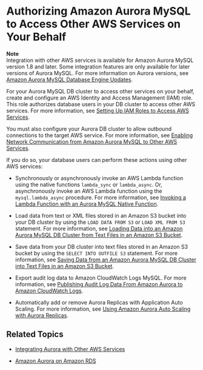 # Authorizing Amazon Aurora MySQL to Access Other AWS Services on Your Behalf<a name="AuroraMySQL.Integrating.Authorizing"></a>

**Note**  
Integration with other AWS services is available for Amazon Aurora MySQL version 1\.8 and later\. Some integration features are only available for later versions of Aurora MySQL\. For more information on Aurora versions, see [Amazon Aurora MySQL Database Engine Updates](AuroraMySQL.Updates.md)\.

For your Aurora MySQL DB cluster to access other services on your behalf, create and configure an AWS Identity and Access Management \(IAM\) role\. This role authorizes database users in your DB cluster to access other AWS services\. For more information, see [Setting Up IAM Roles to Access AWS Services](AuroraMySQL.Integrating.Authorizing.IAM.md)\.

You must also configure your Aurora DB cluster to allow outbound connections to the target AWS service\. For more information, see [Enabling Network Communication from Amazon Aurora MySQL to Other AWS Services](AuroraMySQL.Integrating.Authorizing.Network.md)\.

If you do so, your database users can perform these actions using other AWS services:

+ Synchronously or asynchronously invoke an AWS Lambda function using the native functions `lambda_sync` or `lambda_async`\. Or, asynchronously invoke an AWS Lambda function using the `mysql.lambda_async` procedure\. For more information, see [Invoking a Lambda Function with an Aurora MySQL Native Function](AuroraMySQL.Integrating.Lambda.md#AuroraMySQL.Integrating.NativeLambda)\.

+ Load data from text or XML files stored in an Amazon S3 bucket into your DB cluster by using the `LOAD DATA FROM S3` or `LOAD XML FROM S3` statement\. For more information, see [Loading Data into an Amazon Aurora MySQL DB Cluster from Text Files in an Amazon S3 Bucket](AuroraMySQL.Integrating.LoadFromS3.md)\.

+ Save data from your DB cluster into text files stored in an Amazon S3 bucket by using the `SELECT INTO OUTFILE S3` statement\. For more information, see [Saving Data from an Amazon Aurora MySQL DB Cluster into Text Files in an Amazon S3 Bucket](AuroraMySQL.Integrating.SaveIntoS3.md)\.

+ Export audit log data to Amazon CloudWatch Logs MySQL\. For more information, see [Publishing Audit Log Data From Amazon Aurora to Amazon CloudWatch Logs](AuroraMySQL.Integrating.CloudWatch.md)\.

+ Automatically add or remove Aurora Replicas with Application Auto Scaling\. For more information, see [Using Amazon Aurora Auto Scaling with Aurora Replicas](Aurora.Integrating.AutoScaling.md)\.

## Related Topics<a name="AuroraMySQL.Integrating.Authorizing.RelatedTopics"></a>

+ [Integrating Aurora with Other AWS Services](Aurora.Integrating.md)

+ [Amazon Aurora on Amazon RDS](CHAP_Aurora.md)